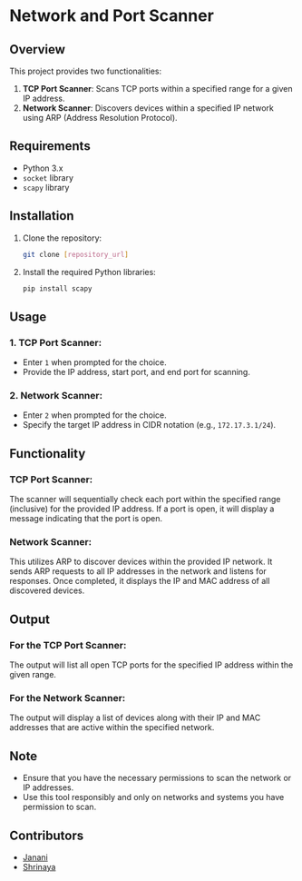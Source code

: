 # Network and Port Scanner

## Overview

This project provides two functionalities:
1. **TCP Port Scanner**: Scans TCP ports within a specified range for a given IP address.
2. **Network Scanner**: Discovers devices within a specified IP network using ARP (Address Resolution Protocol).

## Requirements

- Python 3.x
- `socket` library
- `scapy` library

## Installation

1. Clone the repository:
   ```bash
   git clone [repository_url]
   ```

2. Install the required Python libraries:
   ```bash
   pip install scapy
   ```

## Usage

### 1. TCP Port Scanner:
- Enter `1` when prompted for the choice.
- Provide the IP address, start port, and end port for scanning.

### 2. Network Scanner:
- Enter `2` when prompted for the choice.
- Specify the target IP address in CIDR notation (e.g., `172.17.3.1/24`).

## Functionality

### TCP Port Scanner:
The scanner will sequentially check each port within the specified range (inclusive) for the provided IP address. If a port is open, it will display a message indicating that the port is open.

### Network Scanner:
This utilizes ARP to discover devices within the provided IP network. It sends ARP requests to all IP addresses in the network and listens for responses. Once completed, it displays the IP and MAC address of all discovered devices.

## Output

### For the TCP Port Scanner: 
The output will list all open TCP ports for the specified IP address within the given range.

### For the Network Scanner:
The output will display a list of devices along with their IP and MAC addresses that are active within the specified network.

## Note

- Ensure that you have the necessary permissions to scan the network or IP addresses.
- Use this tool responsibly and only on networks and systems you have permission to scan.

## Contributors

- [Janani](https://github.com/Janani-m17)
- [Shrinaya](https://github.com/skshrinaya)
